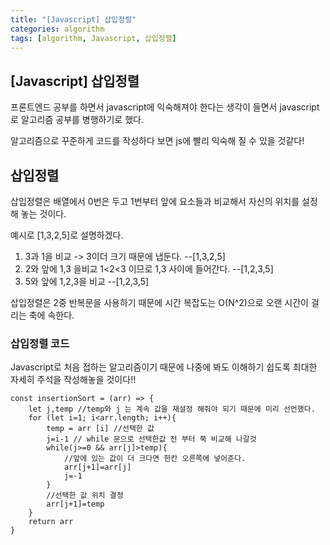 ```yaml
---
title: "[Javascript] 삽입정렬"
categories: algorithm
tags: [algorithm, Javascript, 삽입정렬]
---
```


## [Javascript] 삽입정렬

프론트엔드 공부를 하면서 javascript에 익숙해져야 한다는 생각이 들면서 javascript로 알고리즘 공부를 병행하기로 했다.

알고리즘으로 꾸준하게 코드를 작성하다 보면 js에 빨리 익숙해 질 수 있을 것같다!

## 삽입정렬

삽입정렬은 배열에서 0번은 두고 1번부터 앞에 요소들과 비교해서 자신의 위치를 설정해 놓는 것이다.

예시로 [1,3,2,5]로 설명하겠다.

1. 3과 1을 비교 -> 3이더 크기 때문에 냅둔다. --[1,3,2,5]
2. 2와 앞에 1,3 을비교 1<2<3 이므로 1,3 사이에 들어간다. --[1,2,3,5]
3. 5와 앞에 1,2,3을 비교 --[1,2,3,5]

삽입정렬은 2중 반복문을 사용하기 때문에 시간 복잡도는 O(N^2)으로 오랜 시간이 걸리는 축에 속한다.

### 삽입정렬 코드

Javascript로 처음 접하는 알고리즘이기 때문에 나중에 봐도 이해하기 쉽도록 최대한 자세히 주석을 작성해놓을 것이다!!

```
const insertionSort = (arr) => {
    let j,temp //temp와 j 는 계속 값을 재설정 해줘야 되기 때문에 미리 선언했다.
    for (let i=1; i<arr.length; i++){
        temp = arr [i] //선택한 값
        j=i-1 // while 문으로 선택한값 전 부터 쭉 비교해 나갈것
        while(j>=0 && arr[j]>temp){
            //앞에 있는 값이 더 크다면 한칸 오른쪽에 넣어준다.
            arr[j+1]=arr[j]
            j=-1
        }
        //선택한 값 위치 결정
        arr[j+1]=temp
    }
    return arr
}
```

